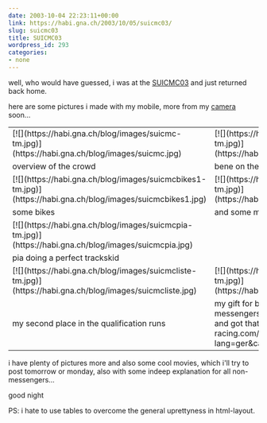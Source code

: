 ```yaml
---
date: 2003-10-04 22:23:11+00:00
link: https://habi.gna.ch/2003/10/05/suicmc03/
slug: suicmc03
title: SUICMC03
wordpress_id: 293
categories:
- none
---
```


well, who would have guessed, i was at the [SUICMC03](http://www.suicmc03.ch/html/d/hello.html) and just returned back home.  

here are some pictures i made with my mobile, more from my [camera](http://www.dpreview.com/reviews/sonydscp9/) soon...  

<table >
	<tr >
		
<td >[![](https://habi.gna.ch/blog/images/suicmc-tm.jpg)](https://habi.gna.ch/blog/images/suicmc.jpg)
</td>
		
<td >[![](https://habi.gna.ch/blog/images/suicmcbene-tm.jpg)](https://habi.gna.ch/blog/images/suicmcbene.jpg)
</td>
</tr>
<tr >
		
<td >overview of the crowd
</td>
		
<td >bene on the run
</td>
	</tr>
<tr >
		
<td >[![](https://habi.gna.ch/blog/images/suicmcbikes1-tm.jpg)](https://habi.gna.ch/blog/images/suicmcbikes1.jpg)
</td>
		
<td >[![](https://habi.gna.ch/blog/images/suicmcbikes2-tm.jpg)](https://habi.gna.ch/blog/images/suicmcbikes2.jpg)
</td>
	</tr>
<tr >
		
<td >some bikes
</td>
		
<td >and some more
</td>
	</tr>
<tr >
		
<td >[![](https://habi.gna.ch/blog/images/suicmcpia-tm.jpg)](https://habi.gna.ch/blog/images/suicmcpia.jpg)
</td>
	</tr>
<tr >
		
<td >pia doing a perfect trackskid
</td>
	</tr>
	<tr >
		
<td >[![](https://habi.gna.ch/blog/images/suicmcliste-tm.jpg)](https://habi.gna.ch/blog/images/suicmcliste.jpg)
</td>
		
<td >[![](https://habi.gna.ch/blog/images/suicmcbruelle-tm.jpg)](https://habi.gna.ch/blog/images/suicmcbruelle.jpg)
</td>
	</tr>
<tr >
		
<td >my second place in the qualification runs
</td>
		
<td >my gift for being number ten of all swiss bike messengers. (btw: pia won the women main race and got that [gift](http://www.bmc-racing.com/bikes.cfm?lang=ger&catID=4&modID=28)...)
</td>
	</tr>
</table>
  

i have plenty of pictures more and also some cool movies, which i'll try to post tomorrow or monday, also with some indeep explanation for all non-messengers...
  
  

good night


PS: i hate to use tables to overcome the general uprettyness in html-layout.
